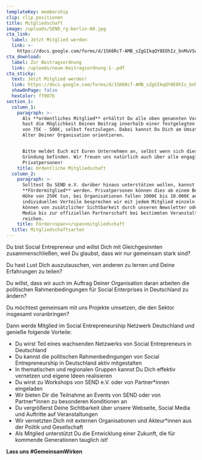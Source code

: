 ```yaml
---
templateKey: membership
clip: clip_positionen
title: Mitgliedschaft
image: /uploads/SEND_rg-berlin-60.jpg
cta_link:
  label: Jetzt Mitglied werden
  link: >-
    https://docs.google.com/forms/d/1SK6RcT-AMB_sZgGIkqQY8EOhIz_bnMuVSuJ7zCmd4Mg/viewform?edit_requested=true
cta_download:
  label: Zur Beitragsordnung
  link: /uploads/neue-beitragsordnung-1-.pdf
cta_sticky:
  text: Jetzt Mitglied werden!
  link: https://docs.google.com/forms/d/1SK6RcT-AMB_sZgGIkqQY8EOhIz_bnMuVSuJ7zCmd4Mg/viewform?edit_requested=true
  showOnPage: false
  hexColor: ff007b
section_1:
  column_1:
    paragraph: >-
      Als **ordentliches Mitglied** erhältst Du alle oben genannten Vorteile und
      hast die Möglichkeit Deinen Beitrag innerhalb einer festgelegten Spanne
      von 75€ - 500€, selbst festzulegen. Dabei kannst Du Dich am Umsatz und
      Alter Deiner Organisation orientieren.


      Bitte meldet Euch mit Euren Unternehmen an, selbst wenn sich diese noch in
      Gründung befinden. Wir freuen uns natürlich auch über alle engagierten
      Privatpersonen!
    title: Ordentliche Mitgliedschaft
  column_2:
    paragraph: >-
      Solltest Du SEND e.V. darüber hinaus unterstützen wollen, kannst Du
      **Fördermitglied** werden. Privatpersonen können dies ab einem Beitrag in
      Höhe von 250€ tun, bei Organisationen fallen 1000€ bis 10.000€ an. Die
      individuellen Vorteile besprechen wir mit jedem Mitglied einzeln und
      können von zusätzlicher Sichtbarkeit durch unseren Newsletter oder Social
      Media bis zur offiziellen Partnerschaft bei bestimmten Veranstaltungen
      reichen.
    title: Förder<span></span>mitgliedschaft
  title: Mitgliedschaftsarten
---
```


Du bist Social Entrepreneur und willst Dich mit Gleichgesinnten zusammenschließen, weil Du glaubst, dass wir nur gemeinsam stark sind?

Du hast Lust Dich auszutauschen, von anderen zu lernen und Deine Erfahrungen zu teilen?

Du willst, dass wir auch im Auftrag Deiner Organisation daran arbeiten die politischen Rahmenbedingungen für Social Enterprises in Deutschland zu ändern?

Du möchtest gemeinsam mit uns Projekte umsetzen, die den Sektor insgesamt voranbringen?

Dann werde Mitglied im Social Entrepreneurship Netzwerk Deutschland und genieße folgende Vorteile:


- Du wirst Teil eines wachsenden Netzwerks von Social Entrepreneurs in Deutschland
- Du kannst die politischen Rahmenbedingungen von Social Entrepreneurship in Deutschland aktiv mitgestalten
- In thematischen und regionalen Gruppen kannst Du Dich effektiv vernetzen und eigene Ideen realisieren
- Du wirst zu Workshops von SEND e.V. oder von Partner*innen eingeladen
- Wir bieten Dir die Teilnahme an Events von SEND oder von Partner*innen zu besonderen Konditionen an
- Du vergrößerst Deine Sichtbarkeit über unsere Webseite, Social Media und Auftritte auf Veranstaltungen
- Wir vernetzten Dich mit externen Organisationen und Akteur*innen aus der Politik und Gesellschaft
- Als Mitglied unterstützt Du die Entwicklung einer Zukunft, die für kommende Generationen tauglich ist!

**Lass uns #GemeinsamWirken**
